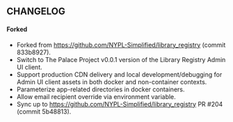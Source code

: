 ## CHANGELOG

#### Forked
- Forked from https://github.com/NYPL-Simplified/library_registry (commit 833b8927).
- Switch to The Palace Project v0.0.1 version of the Library Registry Admin UI client.
- Support production CDN delivery and local development/debugging for Admin UI client assets in both docker and non-container contexts.
- Parameterize app-related directories in docker containers.
- Allow email recipient override via environment variable.
- Sync up to https://github.com/NYPL-Simplified/library_registry PR #204 (commit 5b48813).

